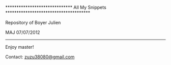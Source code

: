 ****************************** All My Snippets **************************************

Repository of Boyer Julien

MAJ 07/07/2012


--------------------------------




Enjoy master!

Contact: zuzu38080@gmail.com
